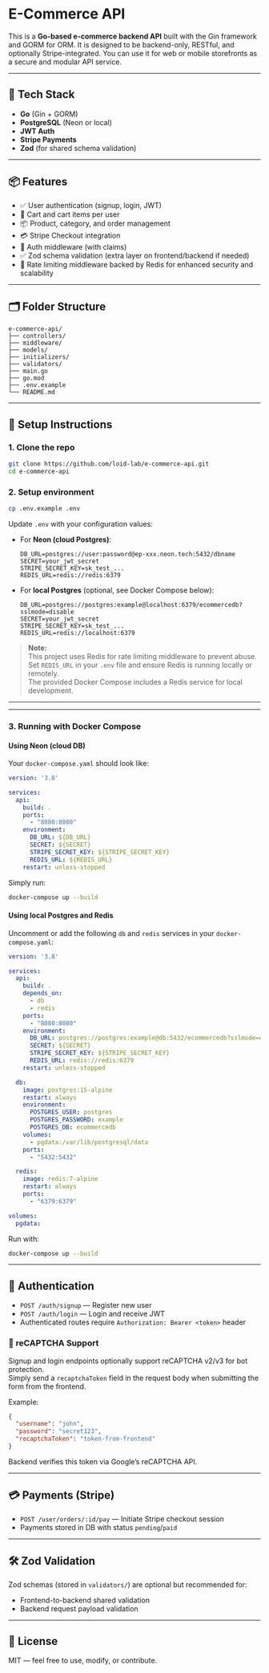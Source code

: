# E-Commerce API

This is a **Go-based e-commerce backend API** built with the Gin framework and GORM for ORM. It is designed to be backend-only, RESTful, and optionally Stripe-integrated. You can use it for web or mobile storefronts as a secure and modular API service.

---

## 🔧 Tech Stack

- **Go** (Gin + GORM)
- **PostgreSQL** (Neon or local)
- **JWT Auth**
- **Stripe Payments**
- **Zod** (for shared schema validation)

---

## 📦 Features

- ✅ User authentication (signup, login, JWT)
- 🛒 Cart and cart items per user
- 📦 Product, category, and order management
- 💳 Stripe Checkout integration
- 🔐 Auth middleware (with claims)
- ✅ Zod schema validation (extra layer on frontend/backend if needed)
- 🚦 Rate limiting middleware backed by Redis for enhanced security and scalability

---

## 🗂 Folder Structure

```
e-commerce-api/
├── controllers/
├── middleware/
├── models/
├── initializers/
├── validators/
├── main.go
├── go.mod
├── .env.example
└── README.md
```

---

## 📌 Setup Instructions

### 1. Clone the repo

```bash
git clone https://github.com/loid-lab/e-commerce-api.git
cd e-commerce-api
```

### 2. Setup environment

```bash
cp .env.example .env
```

Update `.env` with your configuration values:

- For **Neon (cloud Postgres)**:

  ```
  DB_URL=postgres://user:password@ep-xxx.neon.tech:5432/dbname
  SECRET=your_jwt_secret
  STRIPE_SECRET_KEY=sk_test_...
  REDIS_URL=redis://redis:6379
  ```

- For **local Postgres** (optional, see Docker Compose below):

  ```
  DB_URL=postgres://postgres:example@localhost:6379/ecommercedb?sslmode=disable
  SECRET=your_jwt_secret
  STRIPE_SECRET_KEY=sk_test_...
  REDIS_URL=redis://localhost:6379
  ```

> **Note:**  
> This project uses Redis for rate limiting middleware to prevent abuse.  
> Set `REDIS_URL` in your `.env` file and ensure Redis is running locally or remotely.  
> The provided Docker Compose includes a Redis service for local development.

---

---

### 3. Running with Docker Compose

#### Using Neon (cloud DB)

Your `docker-compose.yaml` should look like:

```yaml
version: '3.8'

services:
  api:
    build: .
    ports:
      - "8080:8080"
    environment:
      DB_URL: ${DB_URL}
      SECRET: ${SECRET}
      STRIPE_SECRET_KEY: ${STRIPE_SECRET_KEY}
      REDIS_URL: ${REDIS_URL}
    restart: unless-stopped
```

Simply run:

```bash
docker-compose up --build
```

#### Using local Postgres and Redis

Uncomment or add the following `db` and `redis` services in your `docker-compose.yaml`:

```yaml
version: '3.8'

services:
  api:
    build: .
    depends_on:
      - db
      - redis
    ports:
      - "8080:8080"
    environment:
      DB_URL: postgres://postgres:example@db:5432/ecommercedb?sslmode=disable
      SECRET: ${SECRET}
      STRIPE_SECRET_KEY: ${STRIPE_SECRET_KEY}
      REDIS_URL: redis://redis:6379
    restart: unless-stopped

  db:
    image: postgres:15-alpine
    restart: always
    environment:
      POSTGRES_USER: postgres
      POSTGRES_PASSWORD: example
      POSTGRES_DB: ecommercedb
    volumes:
      - pgdata:/var/lib/postgresql/data
    ports:
      - "5432:5432"

  redis:
    image: redis:7-alpine
    restart: always
    ports:
      - "6379:6379"

volumes:
  pgdata:
```

Run with:

```bash
docker-compose up --build
```

---

## 🔐 Authentication

- `POST /auth/signup` — Register new user  
- `POST /auth/login` — Login and receive JWT  
- Authenticated routes require `Authorization: Bearer <token>` header

### 🧠 reCAPTCHA Support

Signup and login endpoints optionally support reCAPTCHA v2/v3 for bot protection.  
Simply send a `recaptchaToken` field in the request body when submitting the form from the frontend.

Example:
```json
{
  "username": "john",
  "password": "secret123",
  "recaptchaToken": "token-from-frontend"
}
```

Backend verifies this token via Google’s reCAPTCHA API.

---

## 💳 Payments (Stripe)

- `POST /user/orders/:id/pay` — Initiate Stripe checkout session  
- Payments stored in DB with status `pending`/`paid`

---

## 🛠 Zod Validation

Zod schemas (stored in `validators/`) are optional but recommended for:

- Frontend-to-backend shared validation  
- Backend request payload validation  

---

## 📘 License

MIT — feel free to use, modify, or contribute.
